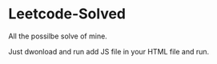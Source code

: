# Leetcode-Solved


All the possilbe solve of mine.

Just dwonload and run add JS file in your HTML file and run.

